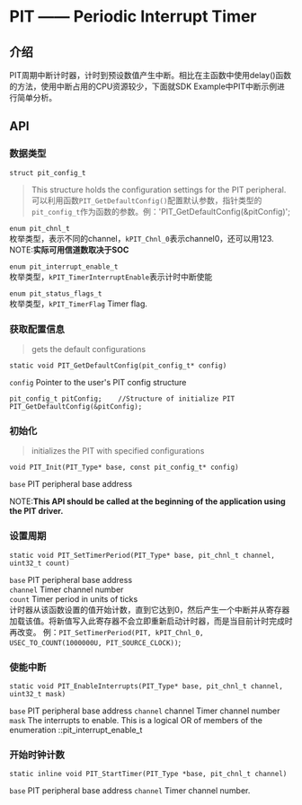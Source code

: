 # PIT —— Periodic Interrupt Timer
## 介绍
PIT周期中断计时器，计时到预设数值产生中断。相比在主函数中使用delay()函数的方法，使用中断占用的CPU资源较少，下面就SDK Example中PIT中断示例进行简单分析。  

## API
### 数据类型
`struct pit_config_t`  
> This structure holds the configuration settings for the PIT peripheral.   
可以利用函数`PIT_GetDefaultConfig()`配置默认参数，指针类型的`pit_config_t`作为函数的参数。例：'PIT_GetDefaultConfig(&pitConfig)'; 

`enum pit_chnl_t`  
枚举类型，表示不同的channel，`kPIT_Chnl_0`表示channel0，还可以用123.  
NOTE:**实际可用信道数取决于SOC**  

`enum pit_interrupt_enable_t`  
枚举类型，`kPIT_TimerInterruptEnable`表示计时中断使能

`enum pit_status_flags_t`  
枚举类型，`kPIT_TimerFlag` Timer flag.  

### 获取配置信息
> gets the default configurations

```
static void PIT_GetDefaultConfig(pit_config_t* config)
```
`config`	Pointer to the user's PIT config structure

```
pit_config_t pitConfig;    //Structure of initialize PIT
PIT_GetDefaultConfig(&pitConfig);
```

### 初始化
> initializes the PIT with specified configurations


```
void PIT_Init(PIT_Type* base, const pit_config_t* config)
```
`base`	PIT peripheral base address

NOTE:**This API should be called at the beginning of the application using the PIT driver.**

### 设置周期
```
static void PIT_SetTimerPeriod(PIT_Type* base, pit_chnl_t channel, uint32_t count)
```  
`base` PIT peripheral base address  
`channel` Timer channel number  
`count` Timer period in units of ticks  
计时器从该函数设置的值开始计数，直到它达到0，然后产生一个中断并从寄存器加载该值。将新值写入此寄存器不会立即重新启动计时器，而是当目前计时完成时再改变。
例：`PIT_SetTimerPeriod(PIT, kPIT_Chnl_0, USEC_TO_COUNT(1000000U, PIT_SOURCE_CLOCK))`;

### 使能中断
```
static void PIT_EnableInterrupts(PIT_Type* base, pit_chnl_t channel, uint32_t mask)
```  
`base` PIT peripheral base address
`channel` channel Timer channel number
`mask` The interrupts to enable. This is a logical OR of members of the enumeration ::pit_interrupt_enable_t

### 开始时钟计数
```
static inline void PIT_StartTimer(PIT_Type *base, pit_chnl_t channel)
```
`base`  PIT peripheral base address
`channel`  Timer channel number.
